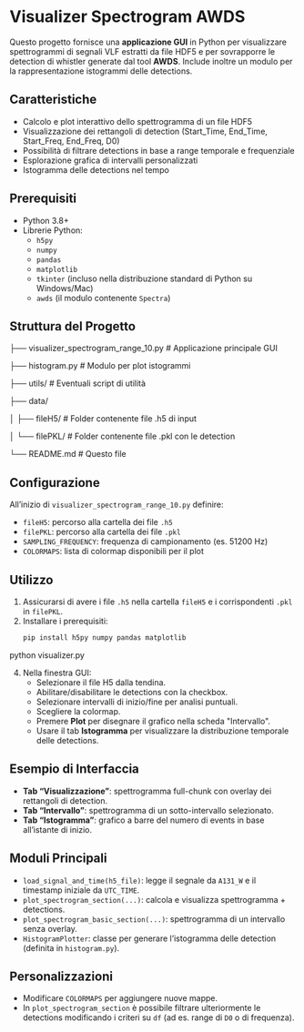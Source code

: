 # Visualizer Spectrogram AWDS

Questo progetto fornisce una **applicazione GUI** in Python per visualizzare spettrogrammi di segnali VLF estratti da file HDF5 e per sovrapporre le detection di whistler generate dal tool **AWDS**. Include inoltre un modulo per la rappresentazione istogrammi delle detections.

## Caratteristiche

- Calcolo e plot interattivo dello spettrogramma di un file HDF5
- Visualizzazione dei rettangoli di detection (Start_Time, End_Time, Start_Freq, End_Freq, D0)
- Possibilità di filtrare detections in base a range temporale e frequenziale
- Esplorazione grafica di intervalli personalizzati
- Istogramma delle detections nel tempo

## Prerequisiti

- Python 3.8+
- Librerie Python:
  - `h5py`
  - `numpy`
  - `pandas`
  - `matplotlib`
  - `tkinter` (incluso nella distribuzione standard di Python su Windows/Mac)
  - `awds` (il modulo contenente `Spectra`)

## Struttura del Progetto
├── visualizer_spectrogram_range_10.py  # Applicazione principale GUI

├── histogram.py                        # Modulo per plot istogrammi

├── utils/                              # Eventuali script di utilità

├── data/

│   ├── fileH5/     # Folder contenente file .h5 di input

│   └── filePKL/    # Folder contenente file .pkl con le detection

└── README.md                           # Questo file


## Configurazione

All’inizio di `visualizer_spectrogram_range_10.py` definire:

- `fileH5`: percorso alla cartella dei file `.h5`
- `filePKL`: percorso alla cartella dei file `.pkl`
- `SAMPLING_FREQUENCY`: frequenza di campionamento (es. 51200 Hz)
- `COLORMAPS`: lista di colormap disponibili per il plot

## Utilizzo

1. Assicurarsi di avere i file `.h5` nella cartella `fileH5` e i corrispondenti `.pkl` in `filePKL`.
2. Installare i prerequisiti:
   ```bash
   pip install h5py numpy pandas matplotlib
python visualizer.py

4. Nella finestra GUI:
   - Selezionare il file H5 dalla tendina.
   - Abilitare/disabilitare le detections con la checkbox.
   - Selezionare intervalli di inizio/fine per analisi puntuali.
   - Scegliere la colormap.
   - Premere **Plot** per disegnare il grafico nella scheda "Intervallo".
   - Usare il tab **Istogramma** per visualizzare la distribuzione temporale delle detections.

## Esempio di Interfaccia

- **Tab “Visualizzazione”**: spettrogramma full-chunk con overlay dei rettangoli di detection.
- **Tab “Intervallo”**: spettrogramma di un sotto-intervallo selezionato.
- **Tab “Istogramma”**: grafico a barre del numero di events in base all’istante di inizio.

## Moduli Principali

- `load_signal_and_time(h5_file)`: legge il segnale da `A131_W` e il timestamp iniziale da `UTC_TIME`.
- `plot_spectrogram_section(...)`: calcola e visualizza spettrogramma + detections.
- `plot_spectrogram_basic_section(...)`: spettrogramma di un intervallo senza overlay.
- `HistogramPlotter`: classe per generare l’istogramma delle detection (definita in `histogram.py`).

## Personalizzazioni

- Modificare `COLORMAPS` per aggiungere nuove mappe.
- In `plot_spectrogram_section` è possibile filtrare ulteriormente le detections modificando i criteri su `df` (ad es. range di `D0` o di frequenza).


